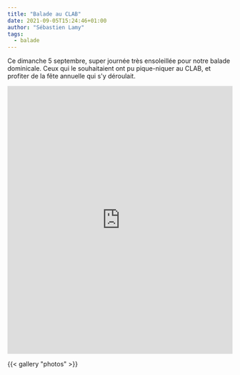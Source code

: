 ```yaml
---
title: "Balade au CLAB"
date: 2021-09-05T15:24:46+01:00
author: "Sébastien Lamy"
tags:
  - balade
---
```


Ce dimanche 5 septembre, super journée très ensoleillée pour notre balade dominicale. Ceux qui le souhaitaient ont pu pique-niquer au CLAB, et profiter de la fête annuelle qui s'y déroulait.

<iframe width="100%" height="600px" src="https://www.openrunner.com/route/13387627/embed/fr/364253464a33693077565a45304f6e37484378696e6f4e4639674a66434c7631363530524e4b55533445453d3a3ac6dcfc2ae647fe69f9df7c01b282d2a2" frameborder="0" allowfullscreen></iframe>

{{< gallery "photos" >}}
